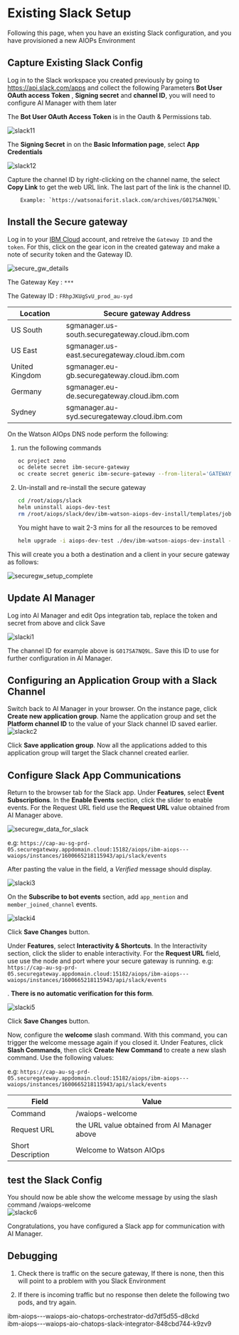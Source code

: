 # Existing Slack Setup

Following this page, when you have an existing Slack configuration, and you have provisioned a new AIOPs Environment

## Capture Existing Slack Config
  Log in to the Slack workspace you created previously by going to https://api.slack.com/apps and collect the following Parameters **Bot User OAuth access Token** , **Signing secret** and **channel ID**, you will need to configure AI Manager with them later

  The **Bot User OAuth Access Token** is in the Oauth & Permissions tab.

  ![slack11](images/slack11.png)

  The **Signing Secret** in on the **Basic Information page**, select **App Credentials**

  ![slack12](images/slack12.png)

  Capture the channel ID by right-clicking on the channel name, the select **Copy Link** to get the web URL link. The last part of the link is the channel ID.

        Example: `https://watsonaiforit.slack.com/archives/G017SA7NQ9L`
## Install the Secure gateway
Log in to your [IBM Cloud](https://cloud.ibm.com) account, and retreive the `Gateway ID` and the `token`. For this, click on the gear icon in the created gateway and make a note of security token and the Gateway ID.

   ![secure_gw_details](images/securegw_details.png)

The Gateway Key : `***`

The Gateway ID : `FRhpJKUgSvU_prod_au-syd`

|Location|Secure gateway Address|
|--|--|
|US South| sgmanager.us-south.securegateway.cloud.ibm.com|
| US East| sgmanager.us-east.securegateway.cloud.ibm.com|
| United Kingdom| sgmanager.eu-gb.securegateway.cloud.ibm.com|
| Germany| sgmanager.eu-de.securegateway.cloud.ibm.com|
| Sydney| sgmanager.au-syd.securegateway.cloud.ibm.com|

On the Watson AIOps DNS node perform the following:

1.  run the following commands

     ```bash
     oc project zeno
     oc delete secret ibm-secure-gateway
     oc create secret generic ibm-secure-gateway --from-literal='GATEWAY_TOKEN=<gateway_key>' --from-literal='GATEWAY_ID=<id>'
     ```

4.	Un-install and re-install the secure gateway
    ```bash
    cd /root/aiops/slack
    helm uninstall aiops-dev-test
    rm /root/aiops/slack/dev/ibm-watson-aiops-dev-install/templates/job.yaml
    ```

    You might have to wait 2-3 mins for all the resources to be removed

    ```bash
    helm upgrade -i aiops-dev-test ./dev/ibm-watson-aiops-dev-install --set strimzi.enabled=false --set s3fs.enabled=false --set secureGateway.hostName=<your_Secure_Gateway_address>
    ```

This will create you a both a destination and a client in your secure gateway as follows:

![securegw_setup_complete](images/securegw_setup_complete.png)

## Update AI Manager
  Log into AI Manager and edit Ops integration tab, replace the token and secret from above and click Save

  ![slacki1](images/slacki1.png)

  The channel ID for example above is `G017SA7NQ9L`. Save this ID to use for further configuration in AI Manager.

## Configuring an Application Group with a Slack Channel

  Switch back to AI Manager in your browser. On the instance page, click **Create new application group**. Name the application group and set the **Platform channel ID** to the value of your Slack channel ID saved earlier.  
  ![slackc2](images/Bookinfo_Manage.png)

  Click **Save application group**. Now all the applications added to this application group will target the Slack channel created earlier.

## Configure Slack App Communications

  Return to the browser tab for the Slack app. Under **Features**, select **Event Subscriptions**. In the **Enable Events** section, click the slider to enable events. For the Request URL field use the **Request URL** value obtained from AI Manager above.

  ![securegw_data_for_slack](images/securegw_data_for_slack.png)

  e.g: `https://cap-au-sg-prd-05.securegateway.appdomain.cloud:15182/aiops/ibm-aiops---waiops/instances/1600665218115943/api/slack/events`

  After pasting the value in the field, a *Verified* message should display.

  ![slacki3](images/slacki3.png)

  On the **Subscribe to bot events** section, add `app_mention` and `member_joined_channel` events.

  ![slacki4](images/slacki4.png)

  Click **Save Changes** button.

  Under **Features**, select **Interactivity & Shortcuts**. In the Interactivity section, click the slider to enable interactivity. For the **Request URL** field, use use the node and port where your secure gateway is running.
  e.g: `https://cap-au-sg-prd-05.securegateway.appdomain.cloud:15182/aiops/ibm-aiops---waiops/instances/1600665218115943/api/slack/events`

  . **There is no automatic verification for this form**.

  ![slacki5](images/slacki5.png)

  Click **Save Changes** button.

  Now, configure the **welcome** slash command. With this command, you can trigger the welcome message again if you closed it. Under Features, click **Slash Commands**, then click **Create New Command** to create a new slash command. Use the following values:

e.g: `https://cap-au-sg-prd-05.securegateway.appdomain.cloud:15182/aiops/ibm-aiops---waiops/instances/1600665218115943/api/slack/events`

  |Field|Value|
  |-|-|
  |Command| /waiops-welcome|
  |Request URL|the URL value obtained from AI Manager above|
  |Short Description| Welcome to Watson AIOps|


## test the Slack Config

  You should now be able  show the welcome message by using the slash command /waiops-welcome   
  ![slackc6](images/slackc6.png)

  Congratulations, you have configured a Slack app for communication with AI Manager.  

## Debugging
  1) Check there is traffic on the secure gateway, If there is none, then this will point to a problem with you Slack Environment

  2) If there is incoming traffic but no response then delete the following two pods, and try again.

  ibm-aiops---waiops-aio-chatops-orchestrator-dd7df5d55-d8ckd     
  ibm-aiops---waiops-aio-chatops-slack-integrator-848cbd744-k9zv9
